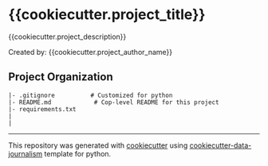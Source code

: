 # {{cookiecutter.project_title}}
{{cookiecutter.project_description}}

Created by: {{cookiecutter.project_author_name}}

## Project Organization
```
|- .gitignore          # Customized for python 
|- README.md            # Cop-level README for this project
|- requirements.txt          
|
|

```
---
This repository was generated with [cookiecutter](https://github.com/cookiecutter/cookiecutter) using [cookiecutter-data-journalism](https://github.com/fer-aguirre/cookiecutter-data-journalism.git) template for python.